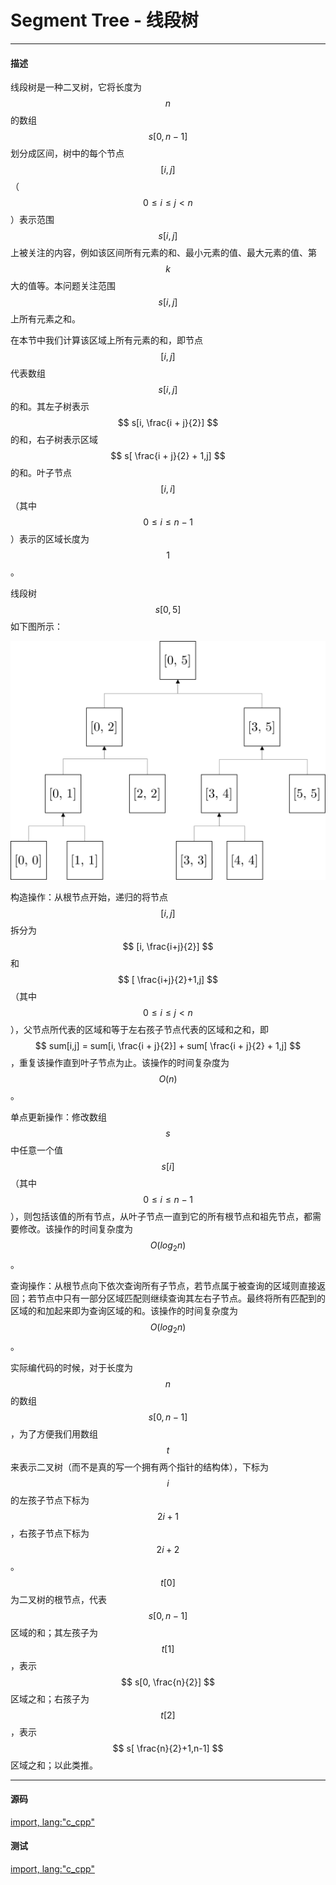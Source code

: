 # Segment Tree - 线段树

--------

#### 描述

线段树是一种二叉树，它将长度为$$ n $$的数组$$ s[0,n - 1] $$划分成区间，树中的每个节点$$ [i,j] $$（$$ 0 \leq i \leq j \lt n $$）表示范围$$ s[i,j] $$上被关注的内容，例如该区间所有元素的和、最小元素的值、最大元素的值、第$$ k $$大的值等。本问题关注范围$$ s[i,j] $$上所有元素之和。

在本节中我们计算该区域上所有元素的和，即节点$$ [i,j] $$代表数组$$ s[i,j] $$的和。其左子树表示$$ s[i, \frac{i + j}{2}] $$的和，右子树表示区域$$ s[ \frac{i + j}{2} + 1,j] $$的和。叶子节点$$ [i,i] $$（其中$$ 0 \leq i \leq n - 1 $$）表示的区域长度为$$ 1 $$。

线段树$$ s[0,5] $$如下图所示：

![SegmentTree1.svg](../res/SegmentTree1.svg)

构造操作：从根节点开始，递归的将节点$$ [i,j] $$拆分为$$ [i, \frac{i+j}{2}] $$和$$ [ \frac{i+j}{2}+1,j] $$（其中$$ 0 \leq i \leq j \lt n $$），父节点所代表的区域和等于左右孩子节点代表的区域和之和，即$$ sum[i,j] = sum[i, \frac{i + j}{2}] + sum[ \frac{i + j}{2} + 1,j] $$，重复该操作直到叶子节点为止。该操作的时间复杂度为$$ O(n) $$。

单点更新操作：修改数组$$ s $$中任意一个值$$ s[i] $$（其中$$ 0 \leq i \leq n-1 $$），则包括该值的所有节点，从叶子节点一直到它的所有根节点和祖先节点，都需要修改。该操作的时间复杂度为$$ O(log_2⁡n) $$。

查询操作：从根节点向下依次查询所有子节点，若节点属于被查询的区域则直接返回；若节点中只有一部分区域匹配则继续查询其左右子节点。最终将所有匹配到的区域的和加起来即为查询区域的和。该操作的时间复杂度为$$ O(log_2⁡n) $$。

实际编代码的时候，对于长度为$$ n $$的数组$$ s[0,n-1] $$，为了方便我们用数组$$ t $$来表示二叉树（而不是真的写一个拥有两个指针的结构体），下标为$$ i $$的左孩子节点下标为$$ 2i+1 $$，右孩子节点下标为$$ 2i+2 $$。$$ t[0] $$为二叉树的根节点，代表$$ s[0,n-1] $$区域的和；其左孩子为$$ t[1] $$，表示$$ s[0, \frac{n}{2}] $$区域之和；右孩子为$$ t[2] $$，表示$$ s[ \frac{n}{2}+1,n-1] $$区域之和；以此类推。

--------

#### 源码

[import, lang:"c_cpp"](../../../src/DataStructure/SegmentTree.hpp)

#### 测试

[import, lang:"c_cpp"](../../../src/DataStructure/SegmentTree.cpp)
